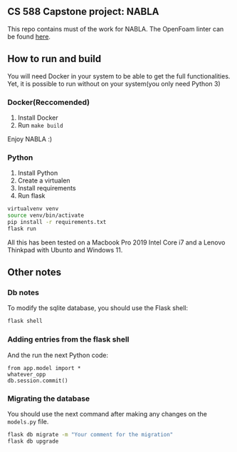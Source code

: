 ## CS 588 Capstone project: NABLA 

This repo contains must of the work for NABLA. The OpenFoam linter can be found [here](https://github.com/jaimebw/foam_linter/tree/main).

## How to run and build

You will need Docker in your system to be able to get the full functionalities. Yet, it is possible to run without on your system(you only need Python 3)

### Docker(Reccomended)

1. Install Docker
2. Run ```make build```

Enjoy NABLA :)

### Python
1. Install Python
2. Create a virtualen
3. Install requirements
4. Run flask

```bash
virtualvenv venv
source venv/bin/activate
pip install -r requirements.txt
flask run 
```

All this has been tested on a Macbook Pro 2019 Intel Core i7 and a Lenovo Thinkpad with Ubunto and Windows 11.

## Other notes
### Db notes

To modify the sqlite database, you should use the Flask shell:

```bash
flask shell
```
### Adding entries from the flask shell

And the run the next Python code:
```python3
from app.model import *
whatever_opp
db.session.commit()
```

### Migrating the database

You should use the next command after making any changes on the ```models.py``` file.
```bash
flask db migrate -m "Your comment for the migration"
flask db upgrade
```
